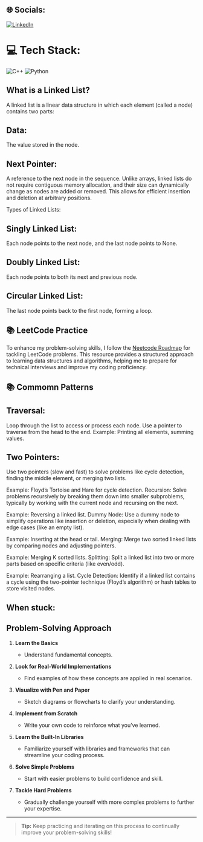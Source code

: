 ## 🌐 Socials:
[![LinkedIn](https://img.shields.io/badge/LinkedIn-%230077B5.svg?logo=linkedin&logoColor=white)](https://www.linkedin.com/in/atiladeoke/)

# 💻 Tech Stack:
![C++](https://img.shields.io/badge/c++-%2300599C.svg?style=for-the-badge&logo=c%2B%2B&logoColor=white)
![Python](https://img.shields.io/badge/python-3670A0?style=for-the-badge&logo=python&logoColor=ffdd54)

## What is a Linked List?
A linked list is a linear data structure in which each element (called a node) contains two parts:

## Data: 
The value stored in the node.
## Next Pointer: 
A reference to the next node in the sequence. Unlike arrays, linked lists do not require contiguous memory allocation, and their size can dynamically change as nodes are added or removed. This allows for efficient insertion and deletion at arbitrary positions.

Types of Linked Lists:
## Singly Linked List:
Each node points to the next node, and the last node points to None.
## Doubly Linked List:
Each node points to both its next and previous node.
## Circular Linked List:
The last node points back to the first node, forming a loop.
## 📚 LeetCode Practice
To enhance my problem-solving skills, I follow the [Neetcode Roadmap](https://neetcode.io/roadmap) for tackling LeetCode problems. This resource provides a structured approach to learning data structures and algorithms, helping me to prepare for technical interviews and improve my coding proficiency.

## 📚 Commomn Patterns
## Traversal:
Loop through the list to access or process each node. Use a pointer to traverse from the head to the end.
 Example: Printing all elements, summing values.
## Two Pointers:
Use two pointers (slow and fast) to solve problems like cycle detection, finding the middle element, or merging two lists.

Example: Floyd’s Tortoise and Hare for cycle detection.
Recursion: Solve problems recursively by breaking them down into smaller subproblems, typically by working with the current node and recursing on the next.

Example: Reversing a linked list.
Dummy Node: Use a dummy node to simplify operations like insertion or deletion, especially when dealing with edge cases (like an empty list).

Example: Inserting at the head or tail.
Merging: Merge two sorted linked lists by comparing nodes and adjusting pointers.

Example: Merging K sorted lists.
Splitting: Split a linked list into two or more parts based on specific criteria (like even/odd).

Example: Rearranging a list.
Cycle Detection: Identify if a linked list contains a cycle using the two-pointer technique (Floyd’s algorithm) or hash tables to store visited nodes.

## When stuck:
## Problem-Solving Approach

1. **Learn the Basics**
   - Understand fundamental concepts.

2. **Look for Real-World Implementations**
   - Find examples of how these concepts are applied in real scenarios.

3. **Visualize with Pen and Paper**
   - Sketch diagrams or flowcharts to clarify your understanding.

4. **Implement from Scratch**
   - Write your own code to reinforce what you’ve learned.

5. **Learn the Built-In Libraries**
   - Familiarize yourself with libraries and frameworks that can streamline your coding process.

6. **Solve Simple Problems**
   - Start with easier problems to build confidence and skill.

7. **Tackle Hard Problems**
   - Gradually challenge yourself with more complex problems to further your expertise.

---

> **Tip:** Keep practicing and iterating on this process to continually improve your problem-solving skills!



